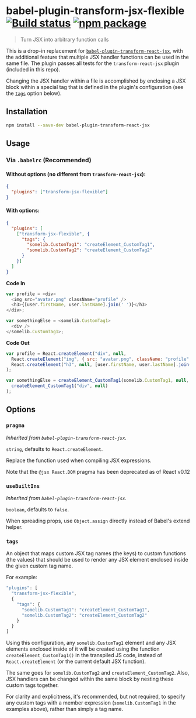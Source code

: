 # babel-plugin-transform-jsx-flexible [![Build status](https://img.shields.io/travis/nylen/babel-plugin-transform-jsx-flexible.svg?style=flat)](https://travis-ci.org/nylen/babel-plugin-transform-jsx-flexible) [![npm package](http://img.shields.io/npm/v/babel-plugin-transform-jsx-flexible.svg?style=flat)](https://www.npmjs.org/package/babel-plugin-transform-jsx-flexible)

> Turn JSX into arbitrary function calls

This is a drop-in replacement for
[`babel-plugin-transform-react-jsx`](https://github.com/babel/babel/tree/v6.24.1/packages/babel-plugin-transform-react-jsx),
with the additional feature that multiple JSX handler functions can be used in
the same file.  The plugin passes all tests for the `transform-react-jsx`
plugin (included in this repo).

Changing the JSX handler within a file is accomplished by enclosing a JSX block
within a special tag that is defined in the plugin's configuration (see the
[`tags`](#tags)
option below).

## Installation

```sh
npm install --save-dev babel-plugin-transform-react-jsx
```

## Usage

### Via `.babelrc` (Recommended)

#### Without options (no different from `transform-react-jsx`):

```json
{
  "plugins": ["transform-jsx-flexible"]
}
```

#### With options:

```json
{
  "plugins": [
    ["transform-jsx-flexible", {
      "tags": {
        "somelib.CustomTag1": "createElement_CustomTag1",
        "somelib.CustomTag2": "createElement_CustomTag2"
      }
    }]
  ]
}
```

**Code In**

```javascript
var profile = <div>
  <img src="avatar.png" className="profile" />
  <h3>{[user.firstName, user.lastName].join(' ')}</h3>
</div>;

var somethingElse = <somelib.CustomTag1>
  <div />
</somelib.CustomTag1>;
```

**Code Out**

```javascript
var profile = React.createElement("div", null,
  React.createElement("img", { src: "avatar.png", className: "profile" }),
  React.createElement("h3", null, [user.firstName, user.lastName].join(" "))
);

var somethingElse = createElement_CustomTag1(somelib.CustomTag1, null,
  createElement_CustomTag1("div", null)
);
```

## Options

### `pragma`

_Inherited from `babel-plugin-transform-react-jsx`._

`string`, defaults to `React.createElement`.

Replace the function used when compiling JSX expressions.

Note that the `@jsx React.DOM` pragma has been deprecated as of React v0.12

### `useBuiltIns`

_Inherited from `babel-plugin-transform-react-jsx`._

`boolean`, defaults to `false`.

When spreading props, use `Object.assign` directly instead of Babel's extend helper.

### `tags`

An object that maps custom JSX tag names (the keys) to custom functions (the
values) that should be used to render any JSX element enclosed inside the given
custom tag name.

For example:

```js
"plugins": [
  "transform-jsx-flexible",
  {
    "tags": {
      "somelib.CustomTag1": "createElement_CustomTag1",
      "somelib.CustomTag2": "createElement_CustomTag2"
    }
  }
]
```

Using this configuration, any `somelib.CustomTag1` element and any JSX elements
enclosed inside of it will be created using the function
`createElement_CustomTag1()` in the transpiled JS code, instead of
`React.createElement` (or the current default JSX function).

The same goes for `somelib.CustomTag2` and `createElement_CustomTag2`.  Also,
JSX handlers can be changed within the same block by nesting these custom tags
together.

For clarity and explicitness, it's recommended, but not required, to specify
any custom tags with a member expression (`somelib.CustomTag1` in the examples
above), rather than simply a tag name.
